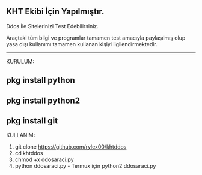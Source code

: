 KHT Ekibi İçin Yapılmıştır.
---------------------------------
Ddos İle Sitelerinizi Test Edebilirsiniz.


Araçtaki tüm bilgi ve programlar tamamen test amacıyla paylaşılmış olup yasa dışı kullanımı tamamen kullanan kişiyi ilgilendirmektedir.

----------------------------------
KURULUM:

pkg install python
---------------------------
pkg install python2
---------------------------
pkg install git
---------------------------
KULLANIM:

1) git clone https://github.com/rylex00/khtddos
2) cd khtddos
3) chmod +x ddosaraci.py
4) python ddosaraci.py - Termux için python2 ddosaraci.py
